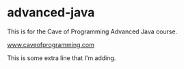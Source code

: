 # advanced-java
This is for the Cave of Programming Advanced Java course.

www.caveofprogramming.com

This is some extra line that I'm adding.


